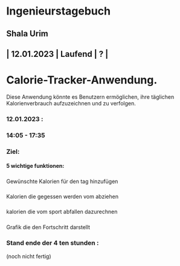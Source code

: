 # Ingenieurstagebuch
## Shala Urim
## | 12.01.2023 | Laufend | ? | 

# Calorie-Tracker-Anwendung.
Diese Anwendung könnte es Benutzern ermöglichen, ihre täglichen Kalorienverbrauch aufzuzeichnen und zu verfolgen. 
### 12.01.2023 :

### 14:05 - 17:35

### Ziel:

#### 5 wichtige funktionen:
#####
Gewünschte Kalorien für den tag hinzufügen 
#####
Kalorien die gegessen werden vom abziehen
#####
kalorien die vom sport abfallen dazurechnen
#####
Grafik die den Fortschritt darstellt
#####


### Stand ende der 4 ten stunden :

(noch nicht fertig)
